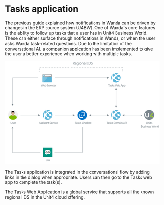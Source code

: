 
# Tasks application

The previous guide explained how notifications in Wanda can be driven by changes in the ERP source system (U4BW). One of Wanda's core features is the ability to follow up tasks that a user has in Unit4 Business World. These can either surface through notifications in Wanda, or when the user asks Wanda task-related questions.
Due to the limitation of the conversational AI, a companion applcation has been implemented to give the user a better experience when working with multiple tasks.

![Tasks web app](images/tasks-web-app.svg "Tasks web app")

The Tasks application is integrated in the conversational flow by adding links in the dialog when appropriate. Users can then go to the Tasks web app to complete the task(s).

The Tasks Web Application is a global service that supports all the known regional IDS in the Unit4 cloud offering.


















